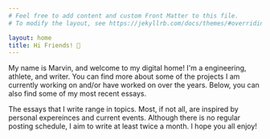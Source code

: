 ```yaml
---
# Feel free to add content and custom Front Matter to this file.
# To modify the layout, see https://jekyllrb.com/docs/themes/#overriding-theme-defaults

layout: home
title: Hi Friends! 👋
---
```


My name is Marvin, and welcome to my digital home! I'm a engineering, athlete, and writer. You can find
more about some of the projects I am currently working on and/or have worked on over the years. Below, you can also find some of my most recent essays. 

The essays that I write range in topics. Most, if not all, are inspired by personal expereinces and current events. Although there
is no regular posting schedule, I aim to write at least twice a month. I hope you all enjoy!